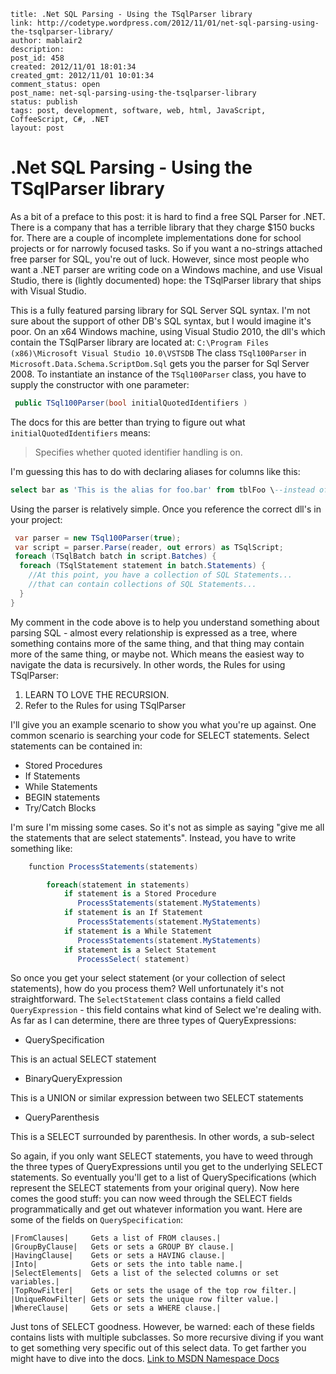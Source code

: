 ```
title: .Net SQL Parsing - Using the TSqlParser library
link: http://codetype.wordpress.com/2012/11/01/net-sql-parsing-using-the-tsqlparser-library/
author: mablair2
description:
post_id: 458
created: 2012/11/01 18:01:34
created_gmt: 2012/11/01 10:01:34
comment_status: open
post_name: net-sql-parsing-using-the-tsqlparser-library
status: publish
tags: post, development, software, web, html, JavaScript, CoffeeScript, C#, .NET
layout: post
```

# .Net SQL Parsing - Using the TSqlParser library

As a bit of a preface to this post: it is hard to find a free SQL Parser for .NET. There is a company that has a terrible library that they charge $150 bucks for. There are a couple of incomplete implementations done for school projects or for narrowly focused tasks. So if you want a no-strings attached free parser for SQL, you're out of luck. However, since most people who want a .NET parser are writing code on a Windows machine, and use Visual Studio, there is (lightly documented) hope: the TSqlParser library that ships with Visual Studio.

This is a fully featured parsing library for SQL Server SQL syntax. I'm not sure about the support of other DB's SQL syntax, but I would imagine it's poor. On an x64 Windows machine, using Visual Studio 2010, the dll's which contain the TSqlParser library are located at: `C:\Program Files (x86)\Microsoft Visual Studio 10.0\VSTSDB` The class `TSql100Parser` in `Microsoft.Data.Schema.ScriptDom.Sql` gets you the parser for Sql Server 2008. To instantiate an instance of the `TSql100Parser` class, you have to supply the constructor with one parameter:

``` cs
 public TSql100Parser(bool initialQuotedIdentifiers )
```

 The docs for this are better than trying to figure out what `initialQuotedIdentifiers` means:

> Specifies whether quoted identifier handling is on.

I'm guessing this has to do with declaring aliases for columns like this:

``` sql
select bar as 'This is the alias for foo.bar' from tblFoo \--instead of like this: select bar as [This is the alias for foo.bar] from tblFoo
```

 Using the parser is relatively simple. Once you reference the correct dll's in your project:

``` cs
 var parser = new TSql100Parser(true);
 var script = parser.Parse(reader, out errors) as TSqlScript;
 foreach (TSqlBatch batch in script.Batches) {
  foreach (TSqlStatement statement in batch.Statements) {
    //At this point, you have a collection of SQL Statements...
    //that can contain collections of SQL Statements...
  }
}
```

 My comment in the code above is to help you understand something about parsing SQL - almost every relationship is expressed as a tree, where something contains more of the same thing, and that thing may contain more of the same thing, or maybe not. Which means the easiest way to navigate the data is recursively. In other words, the Rules for using TSqlParser:

  1. LEARN TO LOVE THE RECURSION.
  2. Refer to the Rules for using TSqlParser

I'll give you an example scenario to show you what you're up against. One common scenario is searching your code for SELECT statements. Select statements can be contained in:

  * Stored Procedures
  * If Statements
  * While Statements
  * BEGIN statements
  * Try/Catch Blocks

I'm sure I'm missing some cases. So it's not as simple as saying "give me all the statements that are select statements". Instead, you have to write something like:

``` cs
    function ProcessStatements(statements)

        foreach(statement in statements)
            if statement is a Stored Procedure
               ProcessStatements(statement.MyStatements)
            if statement is an If Statement
               ProcessStatements(statement.MyStatements)
            if statement is a While Statement
               ProcessStatements(statement.MyStatements)
            if statement is a Select Statement
               ProcessSelect( statement)
```

So once you get your select statement (or your collection of select statements), how do you process them? Well unfortunately it's not straightforward. The `SelectStatement` class contains a field called `QueryExpression` \- this field contains what kind of Select we're dealing with. As far as I can determine, there are three types of QueryExpressions:

  * QuerySpecification

This is an actual SELECT statement

  * BinaryQueryExpression

This is a UNION or similar expression between two SELECT statements

  * QueryParenthesis

This is a SELECT surrounded by parenthesis. In other words, a sub-select

So again, if you only want SELECT statements, you have to weed through the three types of QueryExpressions until you get to the underlying SELECT statements. So eventually you'll get to a list of QuerySpecifications (which represent the SELECT statements from your original query). Now here comes the good stuff: you can now weed through the SELECT fields programmatically and get out whatever information you want. Here are some of the fields on `QuerySpecification`:

    |FromClauses|     Gets a list of FROM clauses.|
    |GroupByClause|   Gets or sets a GROUP BY clause.|
    |HavingClause|    Gets or sets a HAVING clause.|
    |Into|            Gets or sets the into table name.|
    |SelectElements|  Gets a list of the selected columns or set variables.|
    |TopRowFilter|    Gets or sets the usage of the top row filter.|
    |UniqueRowFilter| Gets or sets the unique row filter value.|
    |WhereClause|     Gets or sets a WHERE clause.|

Just tons of SELECT goodness. However, be warned: each of these fields contains lists with multiple subclasses. So more recursive diving if you want to get something very specific out of this select data. To get farther you might have to dive into the docs. [Link to MSDN Namespace Docs](http://msdn.microsoft.com/en-us/library/dd194286\(v=vs.90\).aspx)
